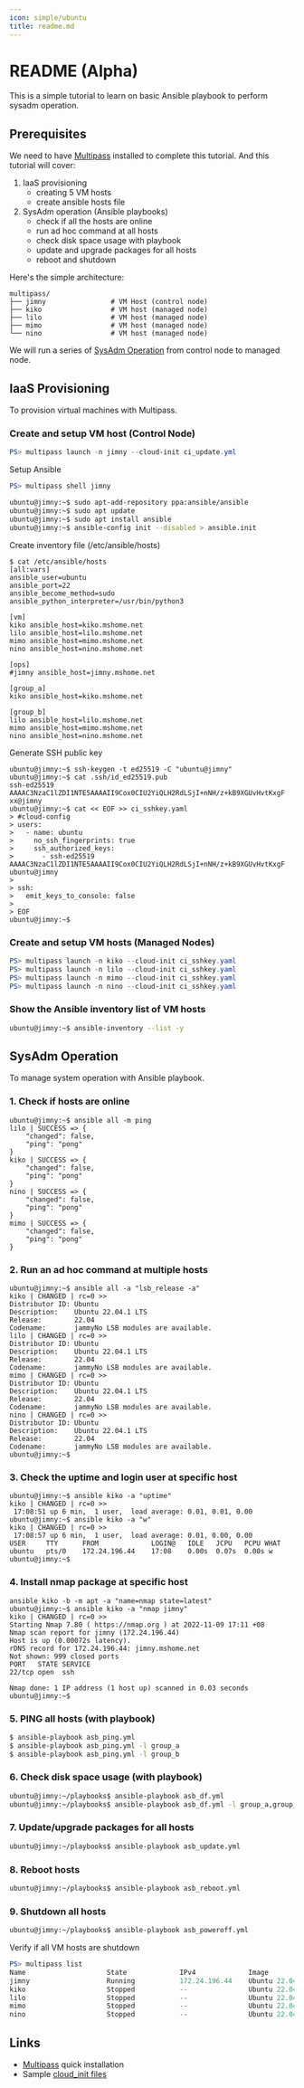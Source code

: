 ```yaml
---
icon: simple/ubuntu
title: readme.md
---
```


# README (Alpha)

This is a simple tutorial to learn on basic Ansible playbook to perform sysadm operation.  

  
## Prerequisites

We need to have [Multipass](https://multipass.run/install) installed to complete this tutorial.
And this tutorial will cover:  

 1. IaaS provisioning
    - creating 5 VM hosts
    - create ansible hosts file
 1. SysAdm operation (Ansible playbooks)
    - check if all the hosts are online
    - run ad hoc command at all hosts
    - check disk space usage with playbook
    - update and upgrade packages for all hosts
    - reboot and shutdown
   
Here's the simple architecture:

```console
multipass/
├── jimny                # VM Host (control node)
├── kiko                 # VM host (managed node)
├── lilo                 # VM host (managed node)
├── mimo                 # VM host (managed node)
└── nino                 # VM host (managed node)
```

We will run a series of [SysAdm Operation](#sysadm-operation) from control node to managed node.

## IaaS Provisioning
To provision virtual machines with Multipass.

### Create and setup VM host (Control Node)
```powershell
PS> multipass launch -n jimny --cloud-init ci_update.yml
```

Setup Ansible
```powershell
PS> multipass shell jimny
```
```bash
ubuntu@jimny:~$ sudo apt-add-repository ppa:ansible/ansible
ubuntu@jimny:~$ sudo apt update
ubuntu@jimny:~$ sudo apt install ansible
ubuntu@jimny:~$ ansible-config init --disabled > ansible.init
```

Create inventory file (/etc/ansible/hosts)
```console
$ cat /etc/ansible/hosts
[all:vars]
ansible_user=ubuntu
ansible_port=22
ansible_become_method=sudo
ansible_python_interpreter=/usr/bin/python3

[vm]
kiko ansible_host=kiko.mshome.net
lilo ansible_host=lilo.mshome.net
mimo ansible_host=mimo.mshome.net
nino ansible_host=nino.mshome.net

[ops]
#jimny ansible_host=jimny.mshome.net

[group_a]
kiko ansible_host=kiko.mshome.net

[group_b]
lilo ansible_host=lilo.mshome.net
mimo ansible_host=mimo.mshome.net
nino ansible_host=nino.mshome.net
```

Generate SSH public key
```console
ubuntu@jimny:~$ ssh-keygen -t ed25519 -C "ubuntu@jimny"
ubuntu@jimny:~$ cat .ssh/id_ed25519.pub
ssh-ed25519 AAAAC3NzaC1lZDI1NTE5AAAAII9Cox0CIU2YiQLH2RdLSjI+nNH/z+kB9XGUvHvtKxgF xx@jimny
ubuntu@jimny:~$ cat << EOF >> ci_sshkey.yaml
> #cloud-config
> users:
>   - name: ubuntu
>     no_ssh_fingerprints: true
>     ssh_authorized_keys:
>       - ssh-ed25519 AAAAC3NzaC1lZDI1NTE5AAAAII9Cox0CIU2YiQLH2RdLSjI+nNH/z+kB9XGUvHvtKxgF ubuntu@jimny
>
> ssh:
>   emit_keys_to_console: false
>
> EOF
ubuntu@jimny:~$
```

### Create and setup VM hosts (Managed Nodes)
```powershell
PS> multipass launch -n kiko --cloud-init ci_sshkey.yaml
PS> multipass launch -n lilo --cloud-init ci_sshkey.yaml
PS> multipass launch -n mimo --cloud-init ci_sshkey.yaml
PS> multipass launch -n nino --cloud-init ci_sshkey.yaml
```

### Show the Ansible inventory list of VM hosts
```bash
ubuntu@jimny:~$ ansible-inventory --list -y
```  
  
## SysAdm Operation
To manage system operation with Ansible playbook. 

### 1. Check if hosts are online

```console
ubuntu@jimny:~$ ansible all -m ping
lilo | SUCCESS => {
    "changed": false,
    "ping": "pong"
}
kiko | SUCCESS => {
    "changed": false,
    "ping": "pong"
}
nino | SUCCESS => {
    "changed": false,
    "ping": "pong"
}
mimo | SUCCESS => {
    "changed": false,
    "ping": "pong"
}
```

### 2. Run an ad hoc command at multiple hosts

```console
ubuntu@jimny:~$ ansible all -a "lsb_release -a"
kiko | CHANGED | rc=0 >>
Distributor ID: Ubuntu
Description:    Ubuntu 22.04.1 LTS
Release:        22.04
Codename:       jammyNo LSB modules are available.
lilo | CHANGED | rc=0 >>
Distributor ID: Ubuntu
Description:    Ubuntu 22.04.1 LTS
Release:        22.04
Codename:       jammyNo LSB modules are available.
mimo | CHANGED | rc=0 >>
Distributor ID: Ubuntu
Description:    Ubuntu 22.04.1 LTS
Release:        22.04
Codename:       jammyNo LSB modules are available.
nino | CHANGED | rc=0 >>
Distributor ID: Ubuntu
Description:    Ubuntu 22.04.1 LTS
Release:        22.04
Codename:       jammyNo LSB modules are available.
ubuntu@jimny:~$
```

### 3. Check the uptime and login user at specific host

```console
ubuntu@jimny:~$ ansible kiko -a "uptime"
kiko | CHANGED | rc=0 >>
 17:08:51 up 6 min,  1 user,  load average: 0.01, 0.01, 0.00
ubuntu@jimny:~$ ansible kiko -a "w"
kiko | CHANGED | rc=0 >>
 17:08:57 up 6 min,  1 user,  load average: 0.01, 0.00, 0.00
USER     TTY      FROM             LOGIN@   IDLE   JCPU   PCPU WHAT
ubuntu   pts/0    172.24.196.44    17:08    0.00s  0.07s  0.00s w
ubuntu@jimny:~$
```

### 4. Install nmap package at specific host

```console
ansible kiko -b -m apt -a "name=nmap state=latest"
ubuntu@jimny:~$ ansible kiko -a "nmap jimny"
kiko | CHANGED | rc=0 >>
Starting Nmap 7.80 ( https://nmap.org ) at 2022-11-09 17:11 +08
Nmap scan report for jimny (172.24.196.44)
Host is up (0.00072s latency).
rDNS record for 172.24.196.44: jimny.mshome.net
Not shown: 999 closed ports
PORT   STATE SERVICE
22/tcp open  ssh

Nmap done: 1 IP address (1 host up) scanned in 0.03 seconds
ubuntu@jimny:~$
```  

### 5. PING all hosts (with playbook)

```bash
$ ansible-playbook asb_ping.yml
$ ansible-playbook asb_ping.yml -l group_a
$ ansible-playbook asb_ping.yml -l group_b
```

### 6. Check disk space usage (with playbook)

```bash
ubuntu@jimny:~/playbooks$ ansible-playbook asb_df.yml
ubuntu@jimny:~/playbooks$ ansible-playbook asb_df.yml -l group_a,group_b
```

### 7. Update/upgrade packages for all hosts

```bash
ubuntu@jimny:~/playbooks$ ansible-playbook asb_update.yml
```

### 8. Reboot hosts

```bash
ubuntu@jimny:~/playbooks$ ansible-playbook asb_reboot.yml
```
  
### 9. Shutdown all hosts

```bash
ubuntu@jimny:~/playbooks$ ansible-playbook asb_poweroff.yml
```

Verify if all VM hosts are shutdown

```powershell
PS> multipass list
Name                    State             IPv4             Image
jimny                   Running           172.24.196.44    Ubuntu 22.04 LTS
kiko                    Stopped           --               Ubuntu 22.04 LTS
lilo                    Stopped           --               Ubuntu 22.04 LTS
mimo                    Stopped           --               Ubuntu 22.04 LTS
nino                    Stopped           --               Ubuntu 22.04 LTS
```  
  
## Links

 - [Multipass](https://multipass.run/install) quick installation
 - Sample [cloud_init files](https://github.com/myseq/lab21/docs/alpha/)  



